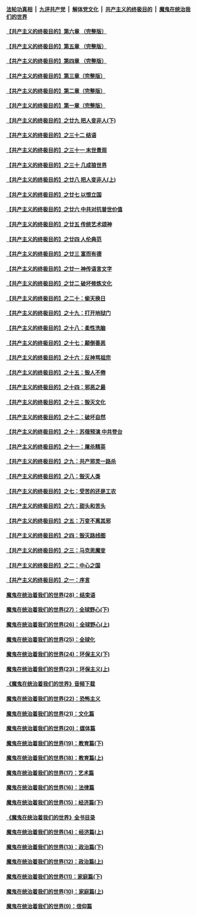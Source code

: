 ####  [法轮功真相](../../../../basic/blob/master/README.md?t=02020026) &nbsp;|&nbsp; [九评共产党](../../../../9ping.md/blob/master/README.md?t=02020026) &nbsp;|&nbsp; [解体党文化](../../../../jtdwh.md/blob/master/README.md?t=02020026)  &nbsp;|&nbsp; [共产主义的终极目的](../../../../gczydzjmd.md/blob/master/README.md?t=02020026) &nbsp;|&nbsp; [魔鬼在统治我们的世界](../../../../mgztzwmdsj.md/blob/master/README.md?t=02020026) 

#### [【共产主义的终极目的】第六章 （完整版）](../pages/nsc422/n11428913.md?t=02020026) 

#### [【共产主义的终极目的】第五章 （完整版）](../pages/nsc422/n11428912.md?t=02020026) 

#### [【共产主义的终极目的】第四章 （完整版）](../pages/nsc422/n11428907.md?t=02020026) 

#### [【共产主义的终极目的】第三章（完整版）](../pages/nsc422/n11428848.md?t=02020026) 

#### [【共产主义的终极目的】第二章（完整版）](../pages/nsc422/n11428831.md?t=02020026) 

#### [【共产主义的终极目的】第一章（完整版）](../pages/nsc422/n11417651.md?t=02020026) 

#### [【共产主义的终极目的】之廿九 把人变非人(下)](../pages/nsc422/n11344140.md?t=02020026) 

#### [【共产主义的终极目的】之三十二 结语](../pages/nsc422/n11360535.md?t=02020026) 

#### [【共产主义的终极目的】之三十一 末世景观](../pages/nsc422/n11351129.md?t=02020026) 

#### [【共产主义的终极目的】之三十 几成狼世界](../pages/nsc422/n11348280.md?t=02020026) 

#### [【共产主义的终极目的】之廿八 把人变非人(上)](../pages/nsc422/n11340492.md?t=02020026) 

#### [【共产主义的终极目的】之廿七 以恨立国](../pages/nsc422/n11336944.md?t=02020026) 

#### [【共产主义的终极目的】之廿六 中共对抗普世价值](../pages/nsc422/n11324785.md?t=02020026) 

#### [【共产主义的终极目的】之廿五 传统艺术颂神](../pages/nsc422/n11296396.md?t=02020026) 

#### [【共产主义的终极目的】之廿四 人伦典范](../pages/nsc422/n11296397.md?t=02020026) 

#### [【共产主义的终极目的】之廿三 富而有德](../pages/nsc422/n11283598.md?t=02020026) 

#### [【共产主义的终极目的】之廿一 神传语言文字](../pages/nsc422/n11263265.md?t=02020026) 

#### [【共产主义的终极目的】之廿二 破坏修炼文化](../pages/nsc422/n11245728.md?t=02020026) 

#### [【共产主义的终极目的】之二十：偷天换日](../pages/nsc422/n11238846.md?t=02020026) 

#### [【共产主义的终极目的】之十九：打开地狱门](../pages/nsc422/n11206376.md?t=02020026) 

#### [【共产主义的终极目的】之十八：柔性洗脑](../pages/nsc422/n11199994.md?t=02020026) 

#### [【共产主义的终极目的】之十七：颠倒善恶](../pages/nsc422/n11179782.md?t=02020026) 

#### [【共产主义的终极目的】之十六：反神骂祖宗](../pages/nsc422/n11166798.md?t=02020026) 

#### [【共产主义的终极目的】之十五：毁人不倦](../pages/nsc422/n11166792.md?t=02020026) 

#### [【共产主义的终极目的】之十四：邪恶之最](../pages/nsc422/n11150249.md?t=02020026) 

#### [【共产主义的终极目的】之十三：毁灭文化](../pages/nsc422/n11135227.md?t=02020026) 

#### [【共产主义的终极目的】之十二：破坏自然](../pages/nsc422/n11135214.md?t=02020026) 

#### [【共产主义的终极目的】之十：苏俄预演 中共登台](../pages/nsc422/n11118424.md?t=02020026) 

#### [【共产主义的终极目的】之十一：屠杀精英](../pages/nsc422/n11118442.md?t=02020026) 

#### [【共产主义的终极目的】之九：共产邪灵一路杀](../pages/nsc422/n11114139.md?t=02020026) 

#### [【共产主义的终极目的】之八：毁灭人类](../pages/nsc422/n11108503.md?t=02020026) 

#### [【共产主义的终极目的】之七：受苦的还是工农](../pages/nsc422/n11101809.md?t=02020026) 

#### [【共产主义的终极目的】之六：甜头和苦头](../pages/nsc422/n11096971.md?t=02020026) 

#### [【共产主义的终极目的】之五：万变不离其邪](../pages/nsc422/n11091285.md?t=02020026) 

#### [【共产主义的终极目的】之四：毁灭路线图](../pages/nsc422/n11086284.md?t=02020026) 

#### [【共产主义的终极目的】之三：马克思魔变](../pages/nsc422/n11061941.md?t=02020026) 

#### [【共产主义的终极目的】之二：中心之国](../pages/nsc422/n11047728.md?t=02020026) 

#### [【共产主义的终极目的】之一：序言](../pages/nsc422/n11086077.md?t=02020026) 

#### [魔鬼在统治着我们的世界(28)：结束语](../pages/nsc422/n10936246.md?t=02020026) 

#### [魔鬼在统治着我们的世界(27)：全球野心(下)](../pages/nsc422/n10928319.md?t=02020026) 

#### [魔鬼在统治着我们的世界(26)：全球野心(上)](../pages/nsc422/n10900318.md?t=02020026) 

#### [魔鬼在统治着我们的世界(25)：全球化](../pages/nsc422/n10788205.md?t=02020026) 

#### [魔鬼在统治着我们的世界(24)：环保主义(下)](../pages/nsc422/n10695307.md?t=02020026) 

#### [魔鬼在统治着我们的世界(23)：环保主义(上)](../pages/nsc422/n10688613.md?t=02020026) 

#### [《魔鬼在统治着我们的世界》音频下载](../pages/nsc422/n10635553.md?t=02020026) 

#### [魔鬼在统治着我们的世界(22)：恐怖主义](../pages/nsc422/n10614727.md?t=02020026) 

#### [魔鬼在统治着我们的世界(21)：文化篇](../pages/nsc422/n10597706.md?t=02020026) 

#### [魔鬼在统治着我们的世界(20)：媒体篇](../pages/nsc422/n10586579.md?t=02020026) 

#### [魔鬼在统治着我们的世界(19)：教育篇(下)](../pages/nsc422/n10564808.md?t=02020026) 

#### [魔鬼在统治着我们的世界(18)：教育篇(上)](../pages/nsc422/n10526970.md?t=02020026) 

#### [魔鬼在统治着我们的世界(17)：艺术篇](../pages/nsc422/n10499093.md?t=02020026) 

#### [魔鬼在统治着我们的世界(16)：法律篇](../pages/nsc422/n10485969.md?t=02020026) 

#### [魔鬼在统治着我们的世界(15)：经济篇(下)](../pages/nsc422/n10469975.md?t=02020026) 

#### [《魔鬼在统治着我们的世界》全书目录](../pages/nsc422/n10464261.md?t=02020026) 

#### [魔鬼在统治着我们的世界(14)：经济篇(上)](../pages/nsc422/n10457370.md?t=02020026) 

#### [魔鬼在统治着我们的世界(13)：政治篇(下)](../pages/nsc422/n10448270.md?t=02020026) 

#### [魔鬼在统治着我们的世界(12)：政治篇(上)](../pages/nsc422/n10444576.md?t=02020026) 

#### [魔鬼在统治着我们的世界(11)：家庭篇(下)](../pages/nsc422/n10440961.md?t=02020026) 

#### [魔鬼在统治着我们的世界(10)：家庭篇(上)](../pages/nsc422/n10435448.md?t=02020026) 

#### [魔鬼在统治着我们的世界(9)：信仰篇](../pages/nsc422/n10432159.md?t=02020026) 

